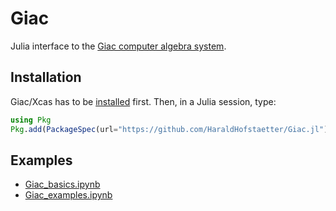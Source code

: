 # Giac

Julia interface to the [Giac computer algebra system](http://www-fourier.ujf-grenoble.fr/~parisse/giac.html).

## Installation
Giac/Xcas has to be [installed](https://www-fourier.ujf-grenoble.fr/~parisse/install_en) first. 
Then, in a Julia session, type:

```julia
using Pkg
Pkg.add(PackageSpec(url="https://github.com/HaraldHofstaetter/Giac.jl"))
```

## Examples
+ [Giac_basics.ipynb](https://github.com/HaraldHofstaetter/Giac.jl/blob/master/examples/Giac_basics.ipynb)
+ [Giac_examples.ipynb](https://github.com/HaraldHofstaetter/Giac.jl/blob/master/examples/Giac_examples.ipynb)
